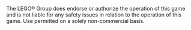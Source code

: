 The LEGO® Group does endorse or authorize the operation of this game and is not liable for any safety issues in relation to the operation of this game. Use permitted on a solely non-commercial basis.
